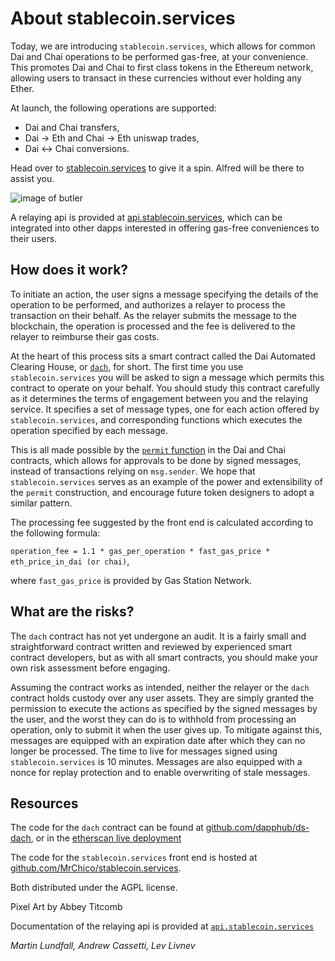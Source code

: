# About stablecoin.services
Today, we are introducing `stablecoin.services`, which allows for common Dai and Chai operations to be performed gas-free, at your convenience.
This promotes Dai and Chai to first class tokens in the Ethereum network, allowing users to transact in these currencies without ever holding any Ether.

At launch, the following operations are supported:

 - Dai and Chai transfers,
 - Dai -> Eth and Chai -> Eth uniswap trades,
 - Dai <-> Chai conversions.

Head over to [stablecoin.services](https://stablecoin.services) to give it a spin. Alfred will be there to assist you.

![image of butler](https://i.imgur.com/kWoV1k7.png)

A relaying api is provided at [api.stablecoin.services](https://github.com/MrChico/stablecoin.services/blob/master/api-doc.md), which can be integrated into other dapps interested in offering gas-free conveniences to their users.

## How does it work?

To initiate an action, the user signs a message specifying the details of the operation to be performed, and authorizes a relayer to process the transaction on their behalf. As the relayer submits the message to the blockchain, the operation is processed and the fee is delivered to the relayer to reimburse their gas costs.

At the heart of this process sits a smart contract called the Dai Automated Clearing House, or [`dach`](https://etherscan.io/address/0x64043a98f097fD6ef0D3ad41588a6B0424723b3a#code), for short. The first time you use `stablecoin.services` you will be asked to sign a message which permits this contract to operate on your behalf. You should study this contract carefully as it determines the terms of engagement between you and the relaying service. It specifies a set of message types, one for each action offered by `stablecoin.services`, and corresponding functions which executes the operation specified by each message.

This is all made possible by the [`permit` function](https://github.com/makerdao/dss/blob/master/src/dai.sol#L117) in the Dai and Chai contracts, which allows for approvals to be done by signed messages, instead of transactions relying on `msg.sender`. We hope that `stablecoin.services` serves as an example of the power and extensibility of the `permit` construction, and encourage future token designers to adopt a similar pattern.

The processing fee suggested by the front end is calculated according to the following formula:

`operation_fee = 1.1 * gas_per_operation * fast_gas_price * eth_price_in_dai (or chai)`,

where `fast_gas_price` is provided by Gas Station Network.

## What are the risks?

The `dach` contract has not yet undergone an audit. It is a fairly small and straightforward contract written and reviewed by experienced smart contract developers, but as with all smart contracts, you should make your own risk assessment before engaging.

Assuming the contract works as intended, neither the relayer or the `dach` contract holds custody over any user assets. They are simply granted the permission to execute the actions as specified by the signed messages by the user, and the worst they can do is to withhold from processing an operation, only to submit it when the user gives up. To mitigate against this, messages are equipped with an expiration date after which they can no longer be processed. The time to live for messages signed using `stablecoin.services` is 10 minutes. Messages are also equipped with a nonce for replay protection and to enable overwriting of stale messages.

## Resources

The code for the `dach` contract can be found at [github.com/dapphub/ds-dach](https://github.com/dapphub/ds-dach/), or in the [etherscan live deployment](https://etherscan.io/address/0x64043a98f097fD6ef0D3ad41588a6B0424723b3a#code)

The code for the `stablecoin.services` front end is hosted at [github.com/MrChico/stablecoin.services](https://github.com/MrChico/Stablecoin.services).

Both distributed under the AGPL license.

Pixel Art by Abbey Titcomb

Documentation of the relaying api is provided at [`api.stablecoin.services`](https://api.stablecoin.services)

*Martin Lundfall, Andrew Cassetti, Lev Livnev*
